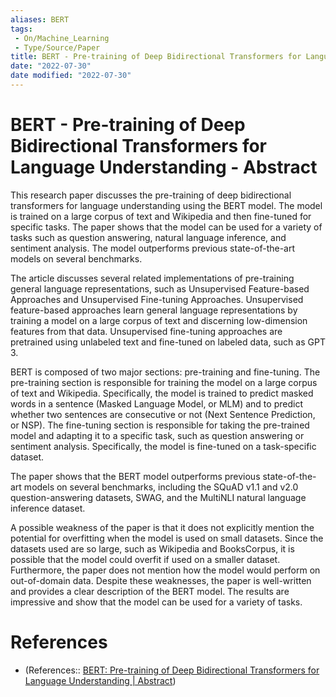```yaml
---
aliases: BERT
tags:
 - On/Machine_Learning
 - Type/Source/Paper
title: BERT - Pre-training of Deep Bidirectional Transformers for Language Understanding - Abstract
date: "2022-07-30"
date modified: "2022-07-30"
---
```


# BERT - Pre-training of Deep Bidirectional Transformers for Language Understanding - Abstract
This research paper discusses the pre-training of deep bidirectional transformers for language understanding using the BERT model. The model is trained on a large corpus of text and Wikipedia and then fine-tuned for specific tasks. The paper shows that the model can be used for a variety of tasks such as question answering, natural language inference, and sentiment analysis. The model outperforms previous state-of-the-art models on several benchmarks.

The article discusses several related implementations of pre-training general language representations, such as Unsupervised Feature-based Approaches and Unsupervised Fine-tuning Approaches. Unsupervised feature-based approaches learn general language representations by training a model on a large corpus of text and discerning low-dimension features from that data. Unsupervised fine-tuning approaches are pretrained using unlabeled text and fine-tuned on labeled data, such as GPT 3.

BERT is composed of two major sections: pre-training and fine-tuning. The pre-training section is responsible for training the model on a large corpus of text and Wikipedia. Specifically, the model is trained to predict masked words in a sentence (Masked Language Model, or MLM) and to predict whether two sentences are consecutive or not (Next Sentence Prediction, or NSP). The fine-tuning section is responsible for taking the pre-trained model and adapting it to a specific task, such as question answering or sentiment analysis. Specifically, the model is fine-tuned on a task-specific dataset. 

The paper shows that the BERT model outperforms previous state-of-the-art models on several benchmarks, including the SQuAD v1.1 and v2.0 question-answering datasets, SWAG, and the MultiNLI natural language inference dataset.

A possible weakness of the paper is that it does not explicitly mention the potential for overfitting when the model is used on small datasets. Since the datasets used are so large, such as Wikipedia and BooksCorpus, it is possible that the model could overfit if used on a smaller dataset. Furthermore, the paper does not mention how the model would perform on out-of-domain data. Despite these weaknesses, the paper is well-written and provides a clear description of the BERT model. The results are impressive and show that the model can be used for a variety of tasks.

# References
- (References:: [BERT: Pre-training of Deep Bidirectional Transformers for Language Understanding | Abstract](https://arxiv.org/abs/1810.04805))
